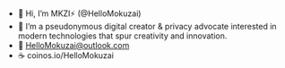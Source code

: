 - 👋 Hi, I’m MKZI⚡️ (@HelloMokuzai)
- 👀 I’m a pseudonymous digital creator & privacy advocate interested in modern technologies that spur creativity and innovation.
- 💌 HelloMokuzai@outlook.com
- ☕ coinos.io/HelloMokuzai

<!---
HelloMokuzai/HelloMokuzai is a ✨ special ✨ repository because its `README.md` (this file) appears on your GitHub profile.
You can click the Preview link to take a look at your changes.
--->
